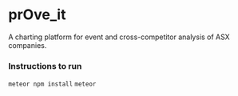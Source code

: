 # prOve_it
A charting platform for event and cross-competitor analysis of ASX companies.

### Instructions to run
`meteor npm install`
`meteor`
